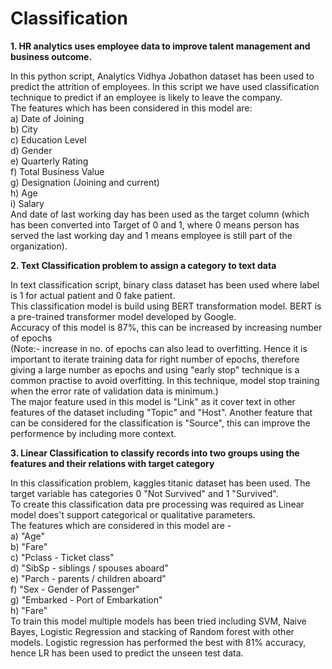 # Classification
**1. HR analytics uses employee data to improve talent management and business outcome.**

In this python script, Analytics Vidhya Jobathon dataset has been used to predict the attrition of employees.
In this script we have used classification technique to predict if an employee is likely to leave the company.<br/>
The features which has been considered in this model are:<br/>
a) Date of Joining<br/>
b) City<br/>
c) Education Level<br/>
d) Gender<br/>
e) Quarterly Rating<br/>
f) Total Business Value<br/>
g) Designation (Joining and current)<br/>
h) Age<br/>
i) Salary<br/>
And date of last working day has been used as the target column (which has been converted into Target of 0 and 1, 
where 0 means person has served the last working day and 1 means employee is still part of the organization).



**2. Text Classification problem to assign a category to text data**

In text classification script, binary class dataset has been used where label is 1 for actual patient and 0 fake patient.<br/>
This classification model is build using BERT transformation model. BERT is a pre-trained transformer model developed by Google.<br/>
Accuracy of this model is 87%, this can be increased by increasing number of epochs<br/>
(Note:- increase in no. of epochs can also lead to overfitting. Hence it is important to iterate training data for right number of epochs, 
therefore giving a large number as epochs and using "early stop" technique is a common practise to avoid overfitting. 
In this technique, model stop training when the error rate of validation data is minimum.)<br/>
The major feature used in this model is "Link" as it cover text in other features of the dataset including "Topic" and "Host".
Another feature that can be considered for the classification is "Source", this can improve the performence by including more context.



**3. Linear Classification to classify records into two groups using the features and their relations with target category**

In this classification problem, kaggles titanic dataset has been used. The target variable has categories 0 "Not Survived" and 1 "Survived".<br/>
To create this classification data pre processing was required as Linear model does't support categorical or qualitative parameters.<br/> The features which are
considered in this model are - <br/> a) "Age"<br/> b) "Fare"<br/> c) "Pclass - Ticket class"<br/> d) "SibSp - siblings / spouses aboard" <br/> e) "Parch - parents / children aboard" <br/> f) "Sex - Gender of Passenger"<br/> g) "Embarked - Port of Embarkation"<br/> h) "Fare"<br/>
To train this model multiple models has been tried including SVM, Naive Bayes, Logistic Regression and stacking of Random forest with other models. Logistic regression has performed the best with 81% accuracy, hence LR has been used to predict the unseen test data.
